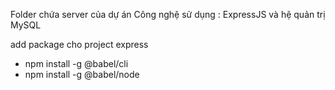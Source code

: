 Folder chứa server của dự án
Công nghệ sử dụng : ExpressJS và hệ quản trị MySQL

add package cho project express
+ npm install -g @babel/cli
+ npm install -g @babel/node
